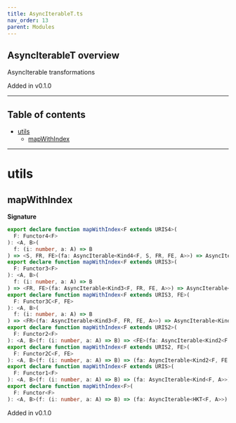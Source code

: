 ```yaml
---
title: AsyncIterableT.ts
nav_order: 13
parent: Modules
---
```


## AsyncIterableT overview

AsyncIterable transformations

Added in v0.1.0

---

<h2 class="text-delta">Table of contents</h2>

- [utils](#utils)
  - [mapWithIndex](#mapwithindex)

---

# utils

## mapWithIndex

**Signature**

```ts
export declare function mapWithIndex<F extends URIS4>(
  F: Functor4<F>
): <A, B>(
  f: (i: number, a: A) => B
) => <S, FR, FE>(fa: AsyncIterable<Kind4<F, S, FR, FE, A>>) => AsyncIterable<Kind4<F, S, FR, FE, B>>
export declare function mapWithIndex<F extends URIS3>(
  F: Functor3<F>
): <A, B>(
  f: (i: number, a: A) => B
) => <FR, FE>(fa: AsyncIterable<Kind3<F, FR, FE, A>>) => AsyncIterable<Kind3<F, FR, FE, B>>
export declare function mapWithIndex<F extends URIS3, FE>(
  F: Functor3C<F, FE>
): <A, B>(
  f: (i: number, a: A) => B
) => <FR>(fa: AsyncIterable<Kind3<F, FR, FE, A>>) => AsyncIterable<Kind3<F, FR, FE, B>>
export declare function mapWithIndex<F extends URIS2>(
  F: Functor2<F>
): <A, B>(f: (i: number, a: A) => B) => <FE>(fa: AsyncIterable<Kind2<F, FE, A>>) => AsyncIterable<Kind2<F, FE, B>>
export declare function mapWithIndex<F extends URIS2, FE>(
  F: Functor2C<F, FE>
): <A, B>(f: (i: number, a: A) => B) => (fa: AsyncIterable<Kind2<F, FE, A>>) => AsyncIterable<Kind2<F, FE, B>>
export declare function mapWithIndex<F extends URIS>(
  F: Functor1<F>
): <A, B>(f: (i: number, a: A) => B) => (fa: AsyncIterable<Kind<F, A>>) => AsyncIterable<Kind<F, B>>
export declare function mapWithIndex<F>(
  F: Functor<F>
): <A, B>(f: (i: number, a: A) => B) => (fa: AsyncIterable<HKT<F, A>>) => AsyncIterable<HKT<F, B>>
```

Added in v0.1.0
